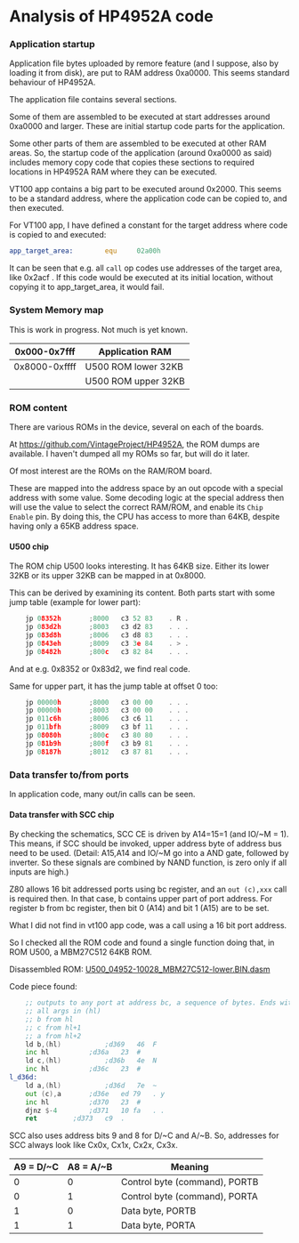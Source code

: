 # Analysis of HP4952A code

### Application startup
Application file bytes uploaded by remore feature (and I suppose, also by loading it from disk),
are put to RAM address 0xa0000. This seems standard behaviour of HP4952A.

The application file contains several sections. 

Some of them are assembled to be executed at start addresses around 0xa0000 and larger. 
These are initial startup code parts for the application.

Some other parts of them are assembled to be executed at other RAM areas. So, the
startup code of the application (around 0xa0000 as said) includes memory copy
code that copies these sections to required locations in HP4952A RAM where they
can be executed. 

VT100 app contains a big part to be executed around 0x2000. This seems to be
a standard address, where the application code can be copied to, and then executed.

For VT100 app, I have defined a constant for the target address where code
is copied to and executed:
```asm
app_target_area:        equ     02a00h
```
It can be seen that e.g. all ```call``` op codes use addresses of the target area,
like 0x2acf . If this code would be executed at its initial location, without copying
it to app_target_area, it would fail.

### System Memory map
This is work in progress. Not much is yet known.

| 0x000-0x7fff  | Application RAM     |
|---------------|---------------------|
| 0x8000-0xffff | U500 ROM lower 32KB |
|               | U500 ROM upper 32KB |

### ROM content
There are various ROMs in the device, several on each of the boards.

At https://github.com/VintageProject/HP4952A, the ROM dumps are available.
I haven't dumped all my ROMs so far, but will do it later.

Of most interest are the ROMs on the RAM/ROM board.

These are mapped into the address space by an out opcode with a special 
address with some value.
Some decoding logic at the special address then will use the value to
select the correct RAM/ROM, and enable its ```Chip Enable``` pin. By doing
this, the CPU has access to more than 64KB, despite having only a 65KB
address space.

#### U500 chip
The ROM chip U500 looks interesting. It has 64KB size. Either its lower 32KB or
its upper 32KB can be mapped in at 0x8000.

This can be derived by examining its content. Both parts start with some
jump table (example for lower part):
```c
	jp 08352h		;8000	c3 52 83 	. R . 
	jp 083d2h		;8003	c3 d2 83 	. . . 
	jp 083d8h		;8006	c3 d8 83 	. . . 
	jp 0843eh		;8009	c3 3e 84 	. > . 
	jp 08482h		;800c	c3 82 84 	. . .
```
And at e.g. 0x8352 or 0x83d2, we find real code.

Same for upper part, it has the jump table at offset 0 too:
```c
	jp 00000h		;8000	c3 00 00 	. . . 
	jp 00000h		;8003	c3 00 00 	. . . 
	jp 011c6h		;8006	c3 c6 11 	. . . 
	jp 011bfh		;8009	c3 bf 11 	. . . 
	jp 08080h		;800c	c3 80 80 	. . . 
	jp 081b9h		;800f	c3 b9 81 	. . . 
	jp 08187h		;8012	c3 87 81 	. . .
```

### Data transfer to/from ports
In application code, many out/in calls can be seen.

#### Data transfer with SCC chip
By checking the schematics, SCC CE is driven by A14=15=1 (and IO/~M = 1). This means, if
SCC should be invoked, upper address byte of address bus need to be used.
(Detail: A15,A14 and IO/~M go into a AND gate, followed by inverter. So these signals
are combined by NAND function, is zero only if all inputs are high.)

Z80 allows 16 bit addressed ports using bc register, and an ``out (c),xxx`` call is required then. In that case,
b contains upper part of port address. 
For register b from bc register, then bit 0 (A14) and bit 1 (A15) are to be set.

What I did not find in vt100 app code, was a call using a 16 bit port address.

So I checked all the ROM code and found a single function doing that, in ROM U500,
a MBM27C512 64KB ROM.

Disassembled ROM:
[U500_04952-10028_MBM27C512-lower.BIN.dasm](ROMs/RAM-ROM%20Board/U500_04952-10028_MBM27C512-lower.BIN.dasm)

Code piece found:
```asm
    ;; outputs to any port at address bc, a sequence of bytes. Ends with 0x00.
    ;; all args in (hl)
    ;; b from hl
    ;; c from hl+1
    ;; a from hl+2
	ld b,(hl)			;d369	46 	F 
	inc hl			;d36a	23 	# 
	ld c,(hl)			;d36b	4e 	N 
	inc hl			;d36c	23 	# 
l_d36d:
	ld a,(hl)			;d36d	7e 	~ 
	out (c),a		;d36e	ed 79 	. y 
	inc hl			;d370	23 	# 
	djnz $-4		;d371	10 fa 	. . 
	ret			;d373	c9 	. 
```

SCC also uses address bits 9 and 8 for D/~C and A/~B. 
So, addresses for SCC always look like Cx0x, Cx1x, Cx2x, Cx3x.

| A9 = D/~C | A8 = A/~B | Meaning                      |
|-----------|-----------|------------------------------|
| 0         | 0         | Control byte (command), PORTB |
| 0         | 1         | Control byte (command), PORTA |
| 1         | 0         | Data byte, PORTB   |
| 1         | 1         | Data byte, PORTA    |
